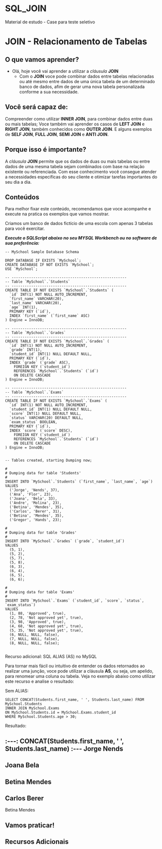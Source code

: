 # SQL_JOIN
Material de estudo - Case para teste seletivo

# JOIN - Relacionamento de Tabelas

## O que vamos aprender?

  * Olá, hoje você vai aprender a utilizar a *cláusula* **JOIN**
    - Com o **JOIN** voce pode combinar dados entre tabelas relacionadas ou até mesmo entre dados de uma única tabela de um determinado banco de dados, afim de gerar uma nova tabela personalizada conforme a sua necessidade.


## Você será capaz de:

  Compreender como utilizar **INNER JOIN**, para combinar dados entre duas ou mais tabelas;
  Voce também vai aprender os casos de **LEFT JOIN** e **RIGHT JOIN**, também conhecidos como **OUTER JOIN**.
  E alguns exemplos de **SELF JOIN**, **FULL JOIN**, **SEMI JOIN** e **ANTI JOIN**. 


## Porque isso é importante?

  A *cláusula* **JOIN** permite que os dados de duas ou mais tabelas ou entre dados de uma mesma tabela sejam combinados com base na relação existente ou referenciada. Com esse conhecimento você consegue atender a necessidades especificas do seu cliente e otimizar tarefas importantes do seu dia a dia.


## Conteúdos

  Para melhor fixar este conteúdo, recomendamos que voce acompanhe e execute na pratica os exemplos que vamos mostrar.

  Criamos um banco de dados fictício de uma escola com apenas 3 tabelas para você exercitar.

  
  ***Execute o SQLScript abaixo no seu MYSQL Workbench ou no software de sua preferência:***

  ```
  -- MySchool Sample Database Schema

  DROP DATABASE IF EXISTS `MySchool`;
  CREATE DATABASE IF NOT EXISTS `MySchool`;
  USE `MySchool`;

  -- -----------------------------------------------------
  -- Table `MySchool`.`Students`
  -- -----------------------------------------------------
  CREATE TABLE IF NOT EXISTS `MySchool`.`Students` (
    `id` INT(1) NOT NULL AUTO_INCREMENT,
    `first_name` VARCHAR(20),
    `last_name` VARCHAR(20),
    `age` INT(1),
    PRIMARY KEY (`id`),
    INDEX `first_name` (`first_name` ASC)
  ) Engine = InnoDB;

  -- -----------------------------------------------------
  -- Table `MySchool`.`Grades`
  -- -----------------------------------------------------
  CREATE TABLE IF NOT EXISTS `MySchool`.`Grades` (
    `id` INT(1) NOT NULL AUTO_INCREMENT,
    `grade` INT(1),
    `student_id` INT(1) NULL DEFAULT NULL,
    PRIMARY KEY (`id`),
    INDEX `grade` (`grade` ASC),
      FOREIGN KEY (`student_id`)
      REFERENCES `MySchool`.`Students` (`id`)
      ON DELETE CASCADE
  ) Engine = InnoDB;

  -- -----------------------------------------------------
  -- Table `MySchool`.`Exams`
  -- -----------------------------------------------------
  CREATE TABLE IF NOT EXISTS `MySchool`.`Exams` (
    `id` INT(1) NOT NULL AUTO_INCREMENT,
    `student_id` INT(1) NULL DEFAULT NULL,
    `score` INT(1) NULL DEFAULT NULL,
    `status` VARCHAR(20) DEFAULT NULL,
    `exam_status` BOOLEAN,
    PRIMARY KEY (`id`),
    INDEX `score` (`score` DESC),
      FOREIGN KEY (`student_id`)
      REFERENCES `MySchool`.`Students` (`id`)
      ON DELETE CASCADE
  ) Engine = InnoDB;


  -- Tables created, starting Dumping now;

  #
  # Dumping data for table 'Students'
  #
  INSERT INTO `MySchool`.`Students` (`first_name`, `last_name`, `age`)
  VALUES
    ('Jorge', 'Nends', 37),
    ('Ana', 'Flor', 23),
    ('Joana', 'Bela', 33),
    ('Andre', 'Molina', 23),
    ('Betina', 'Mendes', 35),
    ('Carlos', 'Berer', 31),
    ('Betina', 'Mendes', 35),
    ('Gregor', 'Hands', 23);

  #
  # Dumping data for table 'Grades'
  #
  INSERT INTO `MySchool`.`Grades` (`grade`, `student_id`)
  VALUES
    (5, 1),
    (5, 2),
    (5, 7),
    (5, 8),
    (6, 3),
    (6, 4),
    (6, 5),
    (6, 6);

  #
  # Dumping data for table 'Exams'
  #
  INSERT INTO `MySchool`.`Exams` (`student_id`, `score`, `status`, `exam_status`)
  VALUES
    (1, 88, 'Approved', true),
    (2, 78, 'Not approved yet', true),
    (3, 98, 'Approved', true),
    (4, 68, 'Not approved yet', true),
    (5, 35, 'Not approved yet', true),
    (6, NULL, NULL, false),
    (7, NULL, NULL, false),
    (8, NULL, NULL, false);
    
  ```


  Recurso adicional: SQL ALIAS (AS) no MySQL

  Para tornar mais fácil ou intuitivo de entender os dados retornados ao realizar uma junção, voce pode utilizar a cláusula **AS**, ou seja, um apelido, para renomear uma coluna ou tabela. Veja no exemplo abaixo como utilizar este recurso e analise o resultado:

  Sem ALIAS:

  ```
  SELECT CONCAT(Students.first_name, ' ', Students.last_name) FROM MySchool.Students
  INNER JOIN MySchool.Exams
  ON MySchool.Students.id = MySchool.Exams.student_id
  WHERE MySchool.Students.age > 30;
  ```

  Resultado:

  :---:
  CONCAT(Students.first_name, ' ', Students.last_name)
  :---
  Jorge Nends
  ---
  Joana Bela
  ---
  Betina Mendes
  ---
  Carlos Berer
  ---
  Betina Mendes




## Vamos praticar!

  

## Recursos Adicionais

